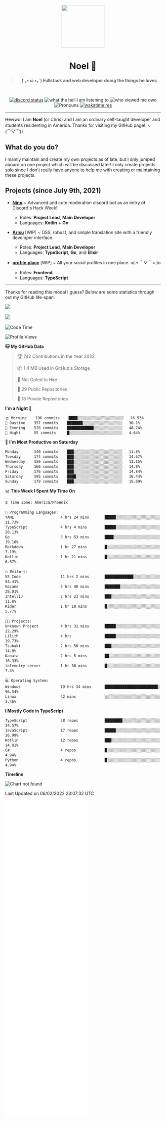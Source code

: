 <div align='center'>
  <div align='center'>
    <img
      src='https://cdn.floofy.dev/art/icons/icon_cinnamonserval.png'
      width='138'
      height='138'
    />
  </div>
  <h1>Noel 🐾</h1>
  <blockquote><strong>(´｡• ω •｡`) Fullstack and web developer doing the things he loves</strong></blockquote>

  <br />

  <a href='https://discord.com/users/280158289667555328' target='_blank'><img alt="discord status" src="https://dev.discordprofiles.me/badge/status/280158289667555328" /></a>
  <img alt="what the hell i am listening to" src="https://dev.discordprofiles.me/badge/spotify/280158289667555328" />
  <img alt="who viewed me owo" src="https://komarev.com/ghpvc/?username=auguwu" />
  <img alt='Pronouns' src='https://img.shields.io/endpoint?url=https://pronoundb.org/shields/6004d014406af11e4593a013' />
  <a href="https://wakatime.com/@auguwu" target='_blank'>
    <img alt='wakatime res' src='https://wakatime.com/badge/user/89736485-42ec-4c0f-a2f3-481db74514dc.svg' />
  </a>
</div>

<hr />

Hewwo! I am **Noel** (or Chris) and I am an ordinary self-taught developer and students residenting in America. Thanks for visiting my GitHub page! ヽ(⌒▽⌒)ﾉ

## What do you do?
I mainly maintain and create my own projects as of late, but I only jumped aboard on one project which will be discussed later! I only create projects
solo since I don't really have anyone to help me with creating or maintaining these projects.

## Projects (since July 9th, 2021)
- [**Nino**](https://nino.sh) ~ Advanced and cute moderation discord bot as an entry of Discord's Hack Week!
  - Roles: **Project Lead**, **Main Developer**
  - Languages: **Kotlin** + **Go**

- [**Arisu**](https://arisu.land) [WIP] ~ OSS, robust, and simple translation site with a friendly developer interface.
  - Roles: **Project Lead**, **Main Developer**
  - Languages: **TypeScript**, **Go**, and **Elixir**

- [**profile.place**](https://profile.place) [WIP] ~ All your social profiles in one place. o(〃＾▽＾〃)o
  - Roles: **Frontend**
  - Languages: **TypeScript**

---

Thanks for reading this modal I guess? Below are some statistics through out my GitHub life-span.

![](https://github-readme-stats.vercel.app/api?username=auguwu&count_private=true&show_icons=true&theme=gruvbox)

![](https://github-readme-stats.vercel.app/api/top-langs/?username=auguwu&layout=compact&theme=gruvbox)

<!--START_SECTION:waka-->
![Code Time](http://img.shields.io/badge/Code%20Time-2%2C705%20hrs%2042%20mins-blue)

![Profile Views](http://img.shields.io/badge/Profile%20Views-68-blue)

**🐱 My GitHub Data** 

> 🏆 742 Contributions in the Year 2022
 > 
> 📦 1.4 MB Used in GitHub's Storage 
 > 
> 🚫 Not Opted to Hire
 > 
> 📜 29 Public Repositories 
 > 
> 🔑 18 Private Repositories  
 > 
**I'm a Night 🦉** 

```text
🌞 Morning    196 commits    ████░░░░░░░░░░░░░░░░░░░░░   16.53% 
🌆 Daytime    357 commits    ███████░░░░░░░░░░░░░░░░░░   30.1% 
🌃 Evening    578 commits    ████████████░░░░░░░░░░░░░   48.74% 
🌙 Night      55 commits     █░░░░░░░░░░░░░░░░░░░░░░░░   4.64%

```
📅 **I'm Most Productive on Saturday** 

```text
Monday       140 commits    ███░░░░░░░░░░░░░░░░░░░░░░   11.8% 
Tuesday      174 commits    ███░░░░░░░░░░░░░░░░░░░░░░   14.67% 
Wednesday    156 commits    ███░░░░░░░░░░░░░░░░░░░░░░   13.15% 
Thursday     166 commits    ███░░░░░░░░░░░░░░░░░░░░░░   14.0% 
Friday       176 commits    ███░░░░░░░░░░░░░░░░░░░░░░   14.84% 
Saturday     195 commits    ████░░░░░░░░░░░░░░░░░░░░░   16.44% 
Sunday       179 commits    ███░░░░░░░░░░░░░░░░░░░░░░   15.09%

```


📊 **This Week I Spent My Time On** 

```text
⌚︎ Time Zone: America/Phoenix

💬 Programming Languages: 
YAML                     4 hrs 24 mins       █████░░░░░░░░░░░░░░░░░░░░   21.73% 
TypeScript               4 hrs 4 mins        █████░░░░░░░░░░░░░░░░░░░░   20.13% 
Go                       3 hrs 53 mins       ████░░░░░░░░░░░░░░░░░░░░░   19.16% 
Markdown                 1 hr 27 mins        █░░░░░░░░░░░░░░░░░░░░░░░░   7.19% 
Kotlin                   1 hr 21 mins        █░░░░░░░░░░░░░░░░░░░░░░░░   6.67%

🔥 Editors: 
VS Code                  11 hrs 2 mins       █████████████░░░░░░░░░░░░   54.41% 
GoLand                   5 hrs 40 mins       ███████░░░░░░░░░░░░░░░░░░   28.01% 
IntelliJ                 2 hrs 23 mins       ███░░░░░░░░░░░░░░░░░░░░░░   11.8% 
Rider                    1 hr 10 mins        █░░░░░░░░░░░░░░░░░░░░░░░░   5.77%

🐱‍💻 Projects: 
Unknown Project          4 hrs 31 mins       █████░░░░░░░░░░░░░░░░░░░░   22.29% 
Lilith                   4 hrs               █████░░░░░░░░░░░░░░░░░░░░   19.73% 
Tsubaki                  2 hrs 50 mins       ███░░░░░░░░░░░░░░░░░░░░░░   14.0% 
Kanata                   2 hrs 5 mins        ██░░░░░░░░░░░░░░░░░░░░░░░   10.33% 
telemetry-server         1 hr 30 mins        █░░░░░░░░░░░░░░░░░░░░░░░░   7.4%

💻 Operating System: 
Windows                  19 hrs 34 mins      ████████████████████████░   96.54% 
Linux                    42 mins             ░░░░░░░░░░░░░░░░░░░░░░░░░   3.46%

```

**I Mostly Code in TypeScript** 

```text
TypeScript               28 repos            ████████░░░░░░░░░░░░░░░░░   34.57% 
JavaScript               17 repos            █████░░░░░░░░░░░░░░░░░░░░   20.99% 
Kotlin                   12 repos            ███░░░░░░░░░░░░░░░░░░░░░░   14.81% 
C#                       4 repos             █░░░░░░░░░░░░░░░░░░░░░░░░   4.94% 
Python                   4 repos             █░░░░░░░░░░░░░░░░░░░░░░░░   4.94%

```


**Timeline**

![Chart not found](https://raw.githubusercontent.com/auguwu/auguwu/master/charts/bar_graph.png) 


 Last Updated on 06/02/2022 23:07:32 UTC
<!--END_SECTION:waka-->

![](./github-metrics.svg)
